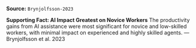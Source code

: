 **Source:** `Brynjolfsson-2023`

**Supporting Fact: AI Impact Greatest on Novice Workers**
The productivity gains from AI assistance were most significant for novice and low-skilled workers, with minimal impact on experienced and highly skilled agents. — Brynjolfsson et al. 2023
